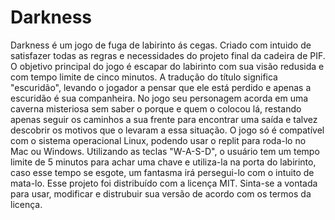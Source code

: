 # Darkness
Darkness é um jogo de fuga de labirinto ás cegas. Criado com intuido de satisfazer todas as regras e necessidades do projeto final da cadeira de PIF. O objetivo principal do jogo é escapar do labirinto com sua visão redusida e com tempo limite de cinco minutos. A tradução do título significa "escuridão", levando o jogador a pensar que ele está perdido e apenas a escuridão é sua companheira.
No jogo seu personagem acorda em uma caverna misteriosa sem saber o porque e quem o colocou lá, restando apenas seguir os caminhos a sua frente para encontrar uma saída e talvez descobrir os motivos que o levaram a essa situação.
O jogo só é compatível com o sistema operacional Linux, podendo usar o replit para roda-lo no Mac ou Windows.
Utilizando as teclas "W-A-S-D", o usuário tem um tempo limite de 5 minutos para achar uma chave e utiliza-la na porta do labirinto, caso esse tempo se esgote, um fantasma irá persegui-lo com o intuito de mata-lo.
Esse projeto foi distribuído com a licença MIT. Sinta-se a vontada para usar, modificar e distrubuir sua versão de acordo com os termos da licença.
